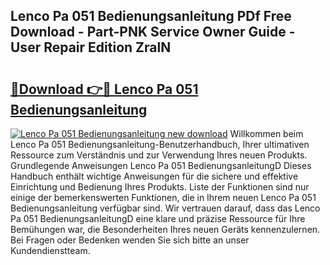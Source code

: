 ## Lenco Pa 051 Bedienungsanleitung PDf Free Download - Part-PNK Service Owner Guide - User Repair Edition ZralN

# <h2><a href="http://df4rzuh.blite.top/?on=Lenco+Pa+051+Bedienungsanleitung">🔗Download 👉🔴 Lenco Pa 051 Bedienungsanleitung</a></h2>

[![Lenco Pa 051 Bedienungsanleitung new download](https://i.imgur.com/lujVjoI.png)](http://df4rzuh.blite.top/?on=Lenco+Pa+051+Bedienungsanleitung)
Willkommen beim Lenco Pa 051 Bedienungsanleitung-Benutzerhandbuch, Ihrer ultimativen Ressource zum Verständnis und zur Verwendung Ihres neuen Produkts. Grundlegende Anweisungen Lenco Pa 051 BedienungsanleitungD Dieses Handbuch enthält wichtige Anweisungen für die sichere und effektive Einrichtung und Bedienung Ihres Produkts. Liste der Funktionen sind nur einige der bemerkenswerten Funktionen, die in Ihrem neuen Lenco Pa 051 Bedienungsanleitung verfügbar sind. Wir vertrauen darauf, dass das Lenco Pa 051 BedienungsanleitungD eine klare und präzise Ressource für Ihre Bemühungen war, die Besonderheiten Ihres neuen Geräts kennenzulernen. Bei Fragen oder Bedenken wenden Sie sich bitte an unser Kundendienstteam.
